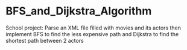 # BFS_and_Dijkstra_Algorithm

School project:
Parse an XML file filled with movies and its actors then implement BFS to find the less expensive path and Dijkstra to find
the shortest path between 2 actors

